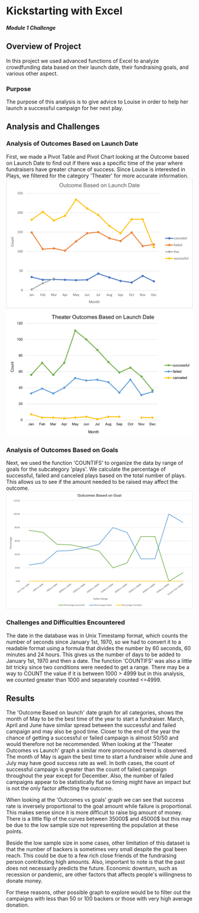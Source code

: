 # Kickstarting with Excel
##### Module 1 Challenge 

## Overview of Project
In this project we used advanced functions of Excel to analyze crowdfunding data based on their launch date, their fundraising goals, and various other aspect.

### Purpose
The purpose of this analysis is to give advice to Louise in order to help her launch a successful campaign for her next play.

## Analysis and Challenges
### Analysis of Outcomes Based on Launch Date
First, we made a Pivot Table and Pivot Chart looking at the Outcome based on Launch Date to find out if there was a specific time of the year where fundraisers have greater chance of success. Since Louise is interested in Plays, we filtered for the category 'Theater' for more accurate information. 
![Outcome Based on Launch Date](Resources/Outcome_Based_on_Launch_Date.png)
![Theater_Outcomes_vs_Launch](Resources/Theater_Outcomes_vs_Launch.png)

### Analysis of Outcomes Based on Goals
Next, we used the function 'COUNTIFS' to organize the data by range of goals for the subcategory 'plays'. We calculate the percentage of successful, failed and canceled plays based on the total number of plays. This allows us to see if the amount needed to be raised may affect the outcome.
![Outcomes_vs_goals](Resources/Outcomes_vs_goals.png)

### Challenges and Difficulties Encountered
The date in the database was in Unix Timestamp format, which counts the number of seconds since January 1st, 1970, so we had to convert it to a readable format using a formula that divides the number by 60 seconds, 60 minutes and 24 hours. This gives us the number of days to be added to January 1st, 1970 and then a date. The function 'COUNTIFS' was also a little bit tricky since two conditions were needed to get a range. There may be a way to COUNT the value if it is between 1000 > 4999 but in this analysis, we counted greater than 1000 and separately counted <=4999.

## Results
The 'Outcome Based on launch' date graph for all categories, shows the month of May to be the best time of the year to start a fundraiser. March, April and June have similar spread between the successful and failed campaign and may also be good time. Closer to the end of the year the chance of getting a successful or failed campaign is almost 50/50 and would therefore not be recommended. When looking at the 'Theater Outcomes vs Launch' graph a similar more pronounced trend is observed. The month of May is again the best time to start a fundraiser while June and July may have good success rate as well. In both cases, the count of successful campaign is greater than the count of failed campaign throughout the year except for December. Also, the number of failed campaigns appear to be statistically flat so timing might have an impact but is not the only factor affecting the outcome. 

When looking at the 'Outcomes vs goals' graph we can see that success rate is inversely proportional to the goal amount while failure is proportional. This makes sense since it is more difficult to raise big amount of money. There is a little flip of the curves between 35000$ and 45000$ but this may be due to the low sample size not representing the population at these points.

Beside the low sample size in some cases, other limitation of this dataset is that the number of backers is sometimes very small despite the goal been reach. This could be due to a few rich close friends of the fundraising person contributing high amounts. Also, important to note is that the past does not necessarily predicts the future. Economic downturn, such as recession or pandemic, are other factors that affects people's willingness to donate money.

For these reasons, other possible graph to explore would be to filter out the campaigns with less than 50 or 100 backers or those with very high average donation.
